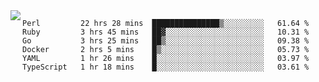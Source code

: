 

<a href="https://github.com/anuraghazra/github-readme-stats">
  <img align="left" src="https://github-readme-stats.vercel.app/api?username=kfly8&count_private=true&show_icons=true&theme=calm" />
</a>


<!--START_SECTION:waka-->

```text
Perl         22 hrs 28 mins  ███████████████▒░░░░░░░░░   61.64 %
Ruby         3 hrs 45 mins   ██▓░░░░░░░░░░░░░░░░░░░░░░   10.31 %
Go           3 hrs 25 mins   ██▒░░░░░░░░░░░░░░░░░░░░░░   09.38 %
Docker       2 hrs 5 mins    █▒░░░░░░░░░░░░░░░░░░░░░░░   05.73 %
YAML         1 hr 26 mins    █░░░░░░░░░░░░░░░░░░░░░░░░   03.97 %
TypeScript   1 hr 18 mins    █░░░░░░░░░░░░░░░░░░░░░░░░   03.61 %
```

<!--END_SECTION:waka-->

